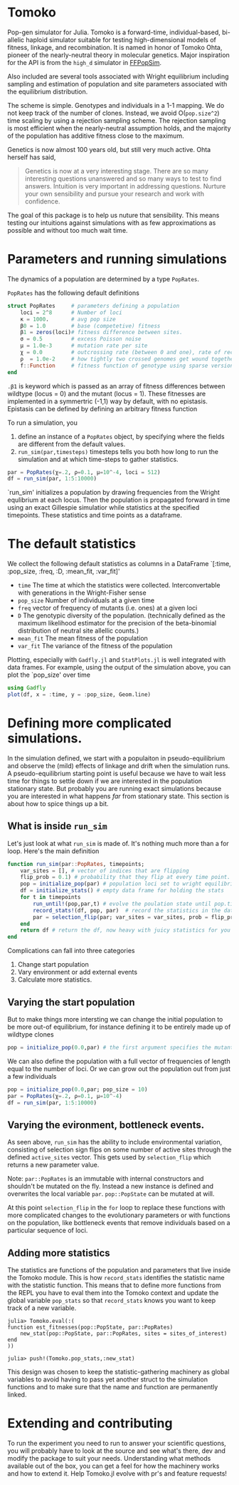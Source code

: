 # Tomoko

Pop-gen simulator for Julia.  Tomoko is a forward-time, individual-based, bi-allelic haploid simulator suitable for testing high-dimensional models of fitness, linkage, and recombination. It is named in honor of Tomoko Ohta, pioneer of the nearly-neutral theory in molecular genetics.  Major inspiration for the API is from the `high_d` simulator in [FFPopSim](http://webdav.tuebingen.mpg.de/ffpopsim/). 

Also included are several tools associated with Wright equilibrium including sampling and estimation of population and site parameters associated with the equilibrium distribution.

The scheme is simple. Genotypes and individuals in a 1-1 mapping. We do not keep track of the number of clones. Instead, we avoid O(`pop.size^2`) time scaling by using a rejection sampling scheme. The rejection sampling is most efficient when the nearly-neutral assumption holds, and the majority of the population has additive fitness close to the maximum.

Genetics is now almost 100 years old, but still very much active. Ohta herself has said,

>Genetics is now at a very interesting stage. There are so many interesting questions unanswered and so many ways to test to find answers. Intuition is very important in addressing questions. Nurture your own sensibility and pursue your research and work with confidence. 

The goal of this package is to help us nuture that sensibility. This means testing our intuitions against simulations with as few approximations as possible and without too much wait time.

# Parameters and running simulations
The dynamics of a population are determined by a type `PopRates`.

`PopRates` has the following default definitions

```julia
struct PopRates		# parameters defining a population
	loci = 2^8      # Number of loci
	κ = 1000.       # avg pop size
	β0 = 1.0        # base (competetive) fitness  
	β1 = zeros(loci)# fitness difference between sites.
	σ = 0.5         # excess Poisson noise
	μ = 1.0e-3      # mutation rate per site
	χ = 0.0         # outcrossing rate (between 0 and one), rate of recombination events
	ρ  = 1.0e-2     # how tightly two crossed genomes get wound together (crosses per nucleotide)
	f::Function     # fitness function of genotype using sparse version of β0 + sum(β1 .*  x) 
end
```

`.β1` is keyword which is passed as an array of fitness differences between wildtype (locus = 0) and the mutant (locus = 1).  These fitnesses are implemented in a symmertric (-1,1) way by default, with no epistasis.  Epistasis can be defined by defining an arbitrary fitness function 

To run a simulation, you 
1. define an instance of a `PopRates` object, by specifying where the fields are different from the default values.
2. `run_sim(par,timesteps)` timesteps tells you both how long to run the simulation and at which time-steps to gather statistics.

```julia
par = PopRates(χ=.2, ρ=0.1, μ=10^-4, loci = 512)
df = run_sim(par, 1:5:10000)
```

`run_sim' initializes a population by drawing frequencies from the Wright equlibrium at each locus.  Then the population is propagated forward in time using an exact Gillespie simulatior while statistics at the specified timepoints. These statistics and time points as a dataframe.

# The default statistics
We collect the following default statistics as columns in a DataFrame
`[:time, :pop_size, :freq, :D, :mean_fit, :var_fit]'

* `time` The time at which the statistics were collected. Interconvertable with generations in the Wright-Fisher sense
* `pop_size` Number of individuals at a given time
* `freq` vector of frequency of mutants (i.e. ones) at a given loci
* `D` The genotypic diversity of the population. (technically defined as the maximum likelihood estimator for the precision of the beta-binomial distribution of neutral site allellic counts.)
* `mean_fit` The mean fitness of the population
* `var_fit` The variance of the fitness of the population

Plotting, especially with `Gadfly.jl` and `StatPlots.jl` is well integrated with data frames.  For example, using the output of the simulation above, you can plot the `pop_size' over time

```julia
using Gadfly
plot(df, x = :time, y = :pop_size, Geom.line)
```

# Defining more complicated simulations.

In the simulation defined, we start with a populaiton in pseudo-equilibrium and observe the (mild) effects of linkage and drift when the simulation runs. A pseudo-equilibrium starting point is useful because we have to wait less time for things to settle down if we are interested in the population stationary state. But probably you are running exact simulations because you are interested in what happens *far* from stationary state. This section is about how to spice things up a bit.

## What is inside `run_sim`

Let's just look at what `run_sim` is made of. It's nothing much more than a for loop. Here's the main definition

```julia
function run_sim(par::PopRates, timepoints;
	var_sites = [], # vector of indices that are flipping
	flip_prob = 0.1) # probability that they flip at every time point.
    pop = initialize_pop(par) # population loci set to wright equilibrium, pop.time set to zero
    df = initialize_stats() # empty data frame for holding the stats
    for t in timepoints
        run_until!(pop,par,t) # evolve the poulation state until pop.time > t.
        record_stats!(df, pop, par)  # record the statistics in the data_frame
        par = selection_flip(par; var_sites = var_sites, prob = flip_prob) # possibly stochastically change the environment.
    end
    return df # return the df, now heavy with juicy statistics for you to plot or analyze
end
```
Complications can fall into three categories
1. Change start population
1. Vary environment or add external events
1. Calculate more statistics.


## Varying the start population
But to make things more intersting we can change the initial population to be more out-of equilibrium, for instance defining it to be entirely made up of wildtype clones

```julia
pop = initialize_pop(0.0,par) # the first argument specifies the mutant frequency
```

We can also define the population with a full vector of frequencies of length equal to the number of loci.  Or we can grow out the population out from just a few individuals

```julia
pop = initialize_pop(0.0,par; pop_size = 10) 
par = PopRates(χ=.2, ρ=0.1, μ=10^-4)
df = run_sim(par, 1:5:10000)
```

## Varying the evironment, bottleneck events.
As seen above, `run_sim` has the ability to include environmental variation, consisting of selection sign flips on some number of active sites through the defined `active_sites` vector.  This gets used by `selection_flip` which returns a new parameter value.

Note: `par::PopRates` is an immutable with internal constructors and shouldn't be mutated on the fly. Instead a new instance is defined and overwrites the local variable `par`. `pop::PopState` can be mutated at will.

At this point `selection_flip` in the `for` loop to replace these functions with more complicated changes to the evolutionary parameters or with functions on the population, like bottleneck events that remove individuals based on a particular sequence of loci.

## Adding more statistics
The statistics are functions of the population and parameters that live inside the Tomoko module.  This is how `record_stats` identifies the statistic name with the statistic function.  This means that to define more functions from the REPL you have to eval them into the Tomoko context and update the global variable `pop_stats` so that `record_stats` knows you want to keep track of a new variable.

```
julia> Tomoko.eval(:(
function est_fitnesses(pop::PopState, par::PopRates)
    new_stat(pop::PopState, par::PopRates, sites = sites_of_interest)
end
))

julia> push!(Tomoko.pop_stats,:new_stat)
```

This design was chosen to keep the statistic-gathering machinery as global variables to avoid having to pass yet another struct to the simulation functions and to make sure that the name and function are permanently linked.

# Extending and contributing

To run the experiment you need to run to answer your scientific questions, you will probably have to look at the source and see what's there, dev and modify the package to suit your needs. Understanding what methods available out of the box, you can get a feel for how the machinery works and how to extend it. Help Tomoko.jl evolve with pr's and feature requests!